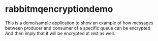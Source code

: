 # rabbitmqencryptiondemo
This is a demo/sample application to show an example of how messages between producer and consumer of a specific queue can be encrypted. And then imply that it will be encrypted at rest as well.
